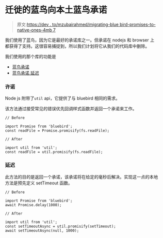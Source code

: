 # 迁徙的蓝鸟向本土蓝鸟承诺

> 原文:[https://dev . to/mzubairahmed/migrating-blue bird-promises-to-native-ones-4mb 7](https://dev.to/mzubairahmed/migrating-bluebird-promises-to-native-ones-4mb7)

我们使用了蓝鸟，因为它是最好的承诺库之一。但承诺在 nodejs 和 browser 上都获得了支持。这很容易捕捉到，所以我们计划将它从我们的代码库中删除。

我们使用的那个库的功能是

*   [蓝鸟承诺](http://bluebirdjs.com/docs/api/promise.promisify.html)
*   [蓝鸟承诺.延迟](http://bluebirdjs.com/docs/api/promise.delay.html)

### [](#promisify)许诺

Node js 附带了`util` api，它提供了与 bluebird 相同的需求。

该方法通过接受常见的错误优先回调样式函数并返回一个承诺来工作。

```
// Before

import Promise from 'bluebird';
const readFile = Promise.promisify(fs.readFile);

// After

import util from 'util';
const readFile = util.promisify(fs.readFile); 
```

### [](#delay)延迟

此方法的目的是返回一个承诺，该承诺将在给定的毫秒后解决。实现这一点的本地方法是预先定义 setTimeout 函数。

```
// Before

import Promise from 'bluebird';
await Promise.delay(1000);

// After

import util from 'util';
const setTimeoutAsync = util.promisify(setTimeout);
await setTimeoutAsync(null, 1000); 
```